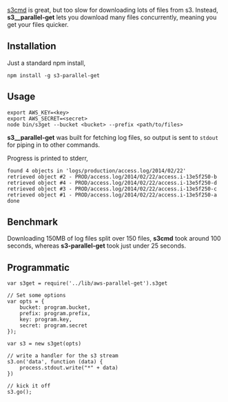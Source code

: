 [s3cmd](http://s3tools.org/s3cmd) is great, but too slow for downloading lots of files from s3. Instead, **s3__parallel-get** lets you download many files concurrently, meaning you get your files quicker.

## Installation

Just a standard npm install,

```
npm install -g s3-parallel-get
```

## Usage

```
export AWS_KEY=<key>
export AWS_SECRET=<secret>
node bin/s3get --bucket <bucket> --prefix <path/to/files>
```

**s3__parallel-get** was built for fetching log files, so output is sent to `stdout` for piping in to other commands.

Progress is printed to stderr,

```
found 4 objects in 'logs/production/access.log/2014/02/22'
retrieved object #2 - PROD/access.log/2014/02/22/access.i-13e5f250-b
retrieved object #4 - PROD/access.log/2014/02/22/access.i-13e5f250-d
retrieved object #3 - PROD/access.log/2014/02/22/access.i-13e5f250-c
retrieved object #1 - PROD/access.log/2014/02/22/access.i-13e5f250-a
done
```

## Benchmark 

Downloading 150MB of log files split over 150 files, **s3cmd** took around 100 seconds, whereas **s3-parallel-get** took just under 25 seconds.

## Programmatic

```
var s3get = require('../lib/aws-parallel-get').s3get

// Set some options
var opts = {
    bucket: program.bucket,
    prefix: program.prefix,
    key: program.key,
    secret: program.secret
});

var s3 = new s3get(opts)

// write a handler for the s3 stream
s3.on('data', function (data) {
    process.stdout.write("*" + data)
})  

// kick it off
s3.go();
```
